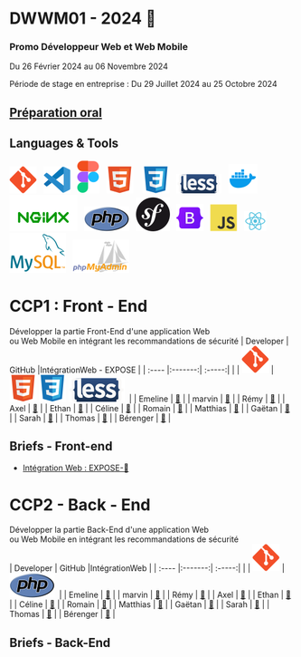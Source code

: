 # DWWM01 - 2024 👋
### Promo Développeur Web et Web Mobile 
Du 26 Février 2024 au 06 Novembre 2024

Période de stage en entreprise : Du 29 Juillet 2024  au 25 Octobre 2024

## [Préparation oral](https://github.com/AFCI-01DWWM-2024/PRESENTATION.git)

## Languages & Tools  
![imgGit](../profile/img/git.svg)&nbsp;&nbsp;
![imgVscode](../profile/img/vscode.svg)&nbsp;&nbsp;
![imgFigma](../profile/img/figma.svg)&nbsp;&nbsp;
![imgHtml](../profile/img/html.svg) &nbsp;&nbsp;
![imgCSS](../profile/img/css.svg)&nbsp;&nbsp;
![imgLess](../profile/img/less.svg)&nbsp;&nbsp; 
![imgDocker](../profile/img/docker.svg)&nbsp;&nbsp;
![imgNginx](../profile/img/nginx.svg)&nbsp;&nbsp;
![imgPhp](../profile/img/php1.svg)&nbsp;&nbsp;
![imgSymfony](../profile/img/symfony.svg)&nbsp;&nbsp;
![imgBootStrap](../profile/img/bootstrap.svg)&nbsp;&nbsp; 
![imgJs](../profile/img/javascript.svg)&nbsp;&nbsp;
![imgReact](../profile/img/react.svg)&nbsp;&nbsp;
![imgMySql](../profile/img/mysql1.svg)&nbsp;&nbsp;
![imgPhpMyAdmin](../profile/img/PhpMyAdmin.svg)&nbsp;&nbsp;

# CCP1 : Front - End    
Développer la partie Front-End d'une application Web   
ou Web Mobile en intégrant les recommandations de sécurité
| Developer | GitHub |IntégrationWeb - EXPOSE |
| :---- |:-------:| :-----:|
|  |  ![imgGit](../profile/img/git.svg)&nbsp;|![imgHtml](../profile/img/html.svg)&nbsp;![imgCSS](../profile/img/css.svg) ![imgLess](../profile/img/less-1.svg)&nbsp;&nbsp;|
| Emeline  | <a href="https://github.com/EmyFoxB">🔗</a>     |
| marvin  | <a href="https://github.com/ColleMarvin">🔗</a>     |
| Rémy  | <a href="https://github.com/Lansweg">🔗</a>     |
| Axel  | <a href="https://github.com/DelannoyAxel">🔗</a>     |
| Ethan  | <a href="https://github.com/EthanDelannoy">🔗</a>     |
| Céline  | <a href="https://github.com/Nelicee">🔗</a>     |
| Romain  | <a href="https://github.com/rdulongcourty">🔗</a>     |
| Matthias  | <a href="https://github.com/Tortthias">🔗</a>     |
| Gaëtan  | <a href="https://github.com/GaetanHosselet">🔗</a>     |
| Sarah  | <a href="https://github.com/sarahjandau">🔗</a>     |
| Thomas  | <a href="">🔗</a>     |
| Bérenger  | <a href="https://github.com/PBerenger">🔗</a>     |

## Briefs - Front-end
- [Intégration Web : EXPOSE-🚩](https://github.com/AFCI-01DWWM-2024/Brief_Expose.git)


# CCP2 - Back - End
Développer la partie Back-End d'une application Web  
ou Web Mobile en intégrant les recommandations de sécurité  
| Developer | GitHub |IntégrationWeb |
| :---- |:-------:| :-----:|
|  |  ![imgGit](../profile/img/git.svg)&nbsp;|![imgPhp](./profile/img/php1.svg)&nbsp;&nbsp;|
| Emeline  | <a href="https://github.com/EmyFoxB">🔗</a>     |
| marvin  | <a href="https://github.com/ColleMarvin">🔗</a>     |
| Rémy  | <a href="https://github.com/Lansweg">🔗</a>     |
| Axel  | <a href="https://github.com/DelannoyAxel">🔗</a>     |
| Ethan  | <a href="https://github.com/EthanDelannoy">🔗</a>     |
| Céline  | <a href="https://github.com/Nelicee">🔗</a>     |
| Romain  | <a href="https://github.com/rdulongcourty">🔗</a>     |
| Matthias  | <a href="https://github.com/Tortthias">🔗</a>     |
| Gaëtan  | <a href="https://github.com/GaetanHosselet">🔗</a>     |
| Sarah  | <a href="https://github.com/sarahjandau">🔗</a>     |
| Thomas  | <a href="">🔗</a>     |
| Bérenger  | <a href="https://github.com/PBerenger">🔗</a>     |

## Briefs - Back-End 



<!--

**Here are some ideas to get you started:**

🙋‍♀️ A short introduction - what is your organization all about?
🌈 Contribution guidelines - how can the community get involved?
👩‍💻 Useful resources - where can the community find your docs? Is there anything else the community should know?
🍿 Fun facts - what does your team eat for breakfast?
🧙 Remember, you can do mighty things with the power of [Markdown](https://docs.github.com/github/writing-on-github/getting-started-with-writing-and-formatting-on-github/basic-writing-and-formatting-syntax)
-->
